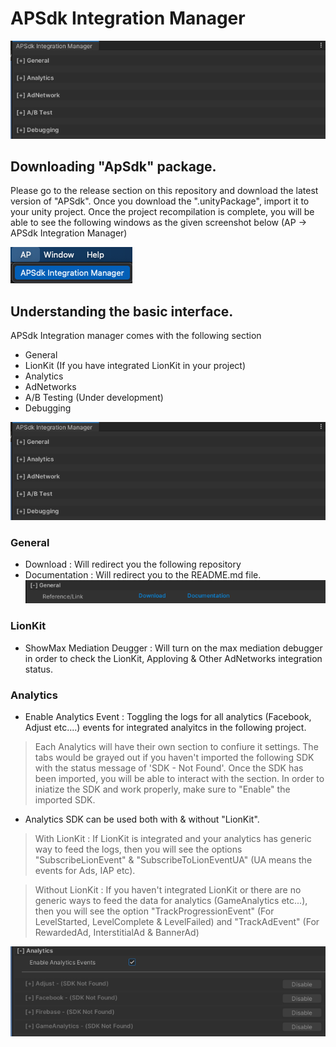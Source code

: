 # APSdk Integration Manager
![](https://github.com/ap-tashfiq/com.alphapotato.sdk/blob/main/Assets/_GitHubResources/ss_allSettings.png)






## Downloading "ApSdk" package.

Please go to the release section on this repository and download the latest version of "APSdk". Once you download the ".unityPackage", import it to your unity project. Once the project recompilation is complete, you will be able to see the following windows as the given screenshot below (AP -> APSdk Integration Manager)

![](https://github.com/ap-tashfiq/com.alphapotato.sdk/blob/main/Assets/_GitHubResources/ss_apSdkIntegrationManager.png)






## Understanding the basic interface.

APSdk Integration manager comes with the following section

- General
- LionKit (If you have integrated LionKit in your project)
- Analytics
- AdNetworks
- A/B Testing (Under development)
- Debugging

![](https://github.com/ap-tashfiq/com.alphapotato.sdk/blob/main/Assets/_GitHubResources/ss_allSettings.png)




### General
- Download : Will redirect you the following repository
- Documentation : Will redirect you to the README.md file.
![](https://github.com/ap-tashfiq/com.alphapotato.sdk/blob/main/Assets/_GitHubResources/ss_general.png)




### LionKit
- ShowMax Mediation Deugger : Will turn on the max mediation debugger in order to check the LionKit, Apploving & Other AdNetworks integration status.




### Analytics

- Enable Analytics Event : Toggling the logs for all analytics (Facebook, Adjust etc....) events for integrated analyitcs in the following project.

> Each Analytics will have their own section to confiure it settings.
> The tabs would be grayed out if you haven't imported the following SDK with the status message of 'SDK - Not Found'.
> Once the SDK has been imported, you will be able to interact with the section.
> In order to iniatize the SDK and work properly, make sure to "Enable" the imported SDK.

- Analytics SDK can be used both with & without "LionKit".

> With LionKit : If LionKit is integrated and your analytics has generic way to feed the logs, then you will see the options "SubscribeLionEvent" & "SubscribeToLionEventUA" (UA means the events for Ads, IAP etc). 

> Without LionKit : If you haven't integrated LionKit or there are no generic ways to feed the data for analytics (GameAnalytics etc...), then you will see the option "TrackProgressionEvent" (For LevelStarted, LevelComplete & LevelFailed) and "TrackAdEvent" (For RewardedAd, InterstitialAd & BannerAd)

![](https://github.com/ap-tashfiq/com.alphapotato.sdk/blob/main/Assets/_GitHubResources//ss_analytics.png)
